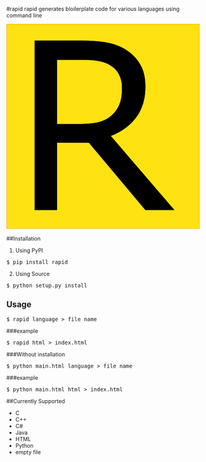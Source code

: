 #rapid
rapid generates bloilerplate code for various languages using command line

![rapid](https://github.com/keshav11/rapid/blob/master/logo.png)

##Installation
1. Using PyPI
<pre>$ pip install rapid</pre>
2. Using Source 
<pre>$ python setup.py install</pre>

## Usage
<pre>
$ rapid language > file_name
</pre>
###example

<pre>
$ rapid html > index.html
</pre>
###Without installation
<pre>
$ python main.html language > file_name
</pre>
###example
<pre>
$ python main.html html > index.html
</pre>

##Currently Supported
* C
* C++
* C#
* Java
* HTML
* Python
* empty file
